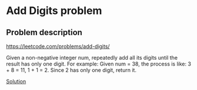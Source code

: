 # Add Digits problem
## Problem description

https://leetcode.com/problems/add-digits/

Given a non-negative integer num, repeatedly add all its digits until the result has only one digit.
For example:
Given num = 38, the process is like: 3 + 8 = 11, 1 + 1 = 2. Since 2 has only one digit, return it.

[Solution](AddDigits.java)
